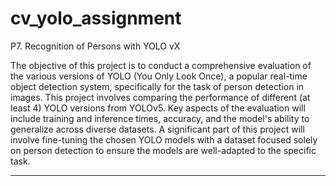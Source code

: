 # cv_yolo_assignment

P7. Recognition of Persons with YOLO vX

The objective of this project is to conduct a comprehensive evaluation of the various versions of YOLO (You Only Look Once), a popular real-time object detection system, specifically for the task of person detection in images. This project involves comparing the performance of different (at least 4) YOLO versions from YOLOv5. Key aspects of the evaluation will include training and inference times, accuracy, and the model's ability to generalize across diverse datasets. A significant part of this project will involve fine-tuning the chosen YOLO models with a dataset focused solely on person detection to ensure the models are well-adapted to the specific task.

---

